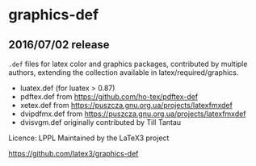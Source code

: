 # graphics-def

##  2016/07/02 release

`.def` files for latex color and graphics packages,
contributed by multiple authors, extending the collection
available in latex/required/graphics.


* luatex.def (for luatex > 0.87)
* pdftex.def from https://github.com/ho-tex/pdftex-def
* xetex.def from https://puszcza.gnu.org.ua/projects/latexfmxdef
* dvipdfmx.def from https://puszcza.gnu.org.ua/projects/latexfmxdef
* dvisvgm.def originally contributed by Till Tantau

Licence: LPPL
Maintained by the LaTeX3 project

https://github.com/latex3/graphics-def



